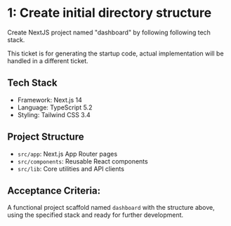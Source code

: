 # 1: Create initial directory structure

Create NextJS project named "dashboard" by following following tech stack.

This ticket is for generating the startup code, actual implementation will be handled in a different ticket.

## Tech Stack
- Framework: Next.js 14
- Language: TypeScript 5.2
- Styling: Tailwind CSS 3.4

## Project Structure
- `src/app`: Next.js App Router pages
- `src/components`: Reusable React components
- `src/lib`: Core utilities and API clients

## Acceptance Criteria:

A functional project scaffold named `dashboard` with the structure above, using the specified stack and ready for further development.
